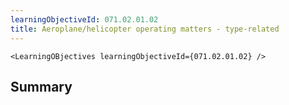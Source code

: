 ```yaml
---
learningObjectiveId: 071.02.01.02
title: Aeroplane/helicopter operating matters - type-related
---
```


```tsx eval
<LearningOBjectives learningObjectiveId={071.02.01.02} />
```

## Summary
